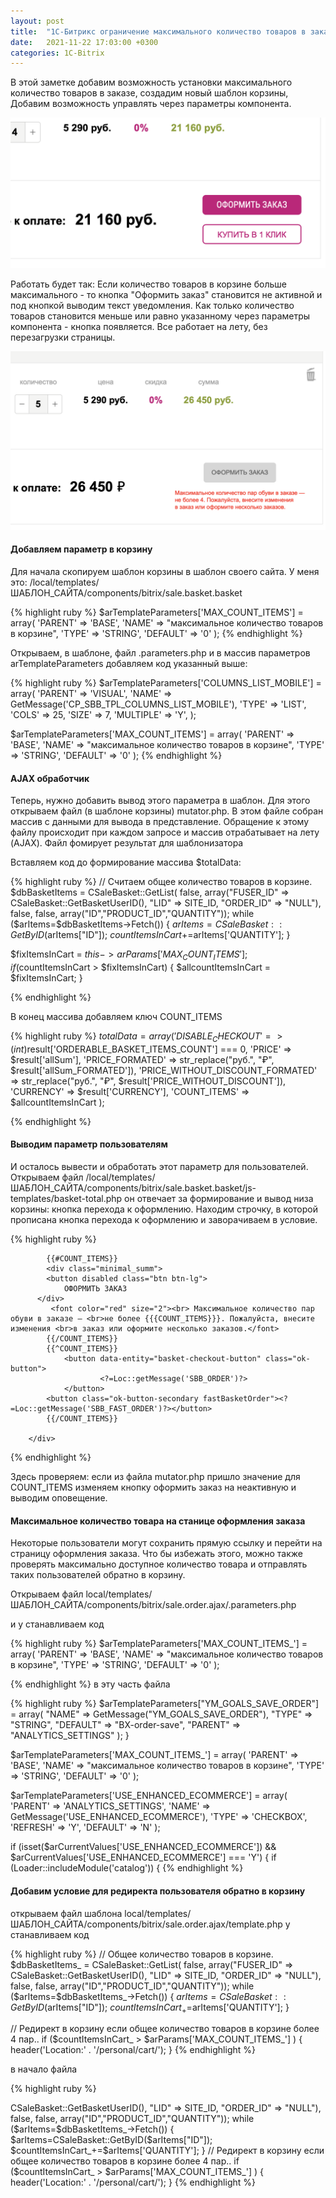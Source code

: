 ```yaml
---
layout: post
title:  "1С-Битрикс ограничение максимального количество товаров в заказе."
date:   2021-11-22 17:03:00 +0300
categories: 1C-Bitrix
---
```



В этой заметке добавим возможность установки максимального количество товаров в заказе, создадим новый шаблон корзины, Добавим возможность управлять через параметры компонента.

![My helpful screenshot](/images/bitrix/bx_basket_button.png)

Работать будет так: Если количество товаров в корзине больше максимального - то кнопка "Оформить заказ" становится не активной и под кнопкой выводим текст уведомления. Как только количество товаров становится меньше или равно указанному через параметры компонента - кнопка появляется. Все работает на лету, без перезагрузки страницы. 

![My helpful screenshot](/images/bitrix/bx_basket_disabled_button.png)

#### Добавляем параметр в корзину
Для начала скопируем шаблон корзины в шаблон своего сайта. У меня это: /local/templates/ШАБЛОН_САЙТА/components/bitrix/sale.basket.basket

{% highlight ruby %}
$arTemplateParameters['MAX_COUNT_ITEMS'] = array(
    'PARENT' => 'BASE',
    'NAME' => "максимальное количество товаров в корзине",
    'TYPE' => 'STRING',
    'DEFAULT' => '0'
);
{% endhighlight %}

Открываем, в шаблоне, файл .parameters.php и в массив параметров arTemplateParameters добавляем код указанный выше:

{% highlight ruby %}
$arTemplateParameters['COLUMNS_LIST_MOBILE'] = array(
	'PARENT' => 'VISUAL',
	'NAME' => GetMessage('CP_SBB_TPL_COLUMNS_LIST_MOBILE'),
	'TYPE' => 'LIST',
	'COLS' => 25,
	'SIZE' => 7,
	'MULTIPLE' => 'Y',
);

$arTemplateParameters['MAX_COUNT_ITEMS'] = array(
    'PARENT' => 'BASE',
    'NAME' => "максимальное количество товаров в корзине",
    'TYPE' => 'STRING',
    'DEFAULT' => '0'
);
{% endhighlight %}

#### AJAX обработчик
Теперь, нужно добавить вывод этого параметра в шаблон. Для этого открываем файл (в шаблоне корзины) mutator.php. В этом файле собран массив с данными для вывода в представление. Обращение к этому файлу происходит при каждом запросе и массив отрабатывает на лету (AJAX). Файл фомирует результат для шаблонизатора

Вставляем код до формирование массива $totalData:


{% highlight ruby %}
// Считаем общее количество товаров в корзине.
$dbBasketItems = CSaleBasket::GetList(
	false,
	array("FUSER_ID" => CSaleBasket::GetBasketUserID(), "LID" => SITE_ID, "ORDER_ID" => "NULL"),
	false,
	false,
	array("ID","PRODUCT_ID","QUANTITY"));
while ($arItems=$dbBasketItems->Fetch())
{
	$arItems=CSaleBasket::GetByID($arItems["ID"]);
	$countItemsInCart+=$arItems['QUANTITY'];
}

$fixItemsInCart = $this->arParams['MAX_COUNT_ITEMS'];
if ($countItemsInCart > $fixItemsInCart) {
	$allcountItemsInCart = $fixItemsInCart;
	}

{% endhighlight %}

В конец массива добавляем ключ COUNT_ITEMS

{% highlight ruby %}
$totalData = array(
	'DISABLE_CHECKOUT' => (int)$result['ORDERABLE_BASKET_ITEMS_COUNT'] === 0,
	'PRICE' => $result['allSum'],
	'PRICE_FORMATED' => str_replace("руб.", "&#8381;", $result['allSum_FORMATED']),
	'PRICE_WITHOUT_DISCOUNT_FORMATED' => str_replace("руб.", "&#8381;", $result['PRICE_WITHOUT_DISCOUNT']),
	'CURRENCY' => $result['CURRENCY'],
	'COUNT_ITEMS' => $allcountItemsInCart
);

{% endhighlight %}

#### Выводим параметр пользователям
И осталось вывести и обработать этот параметр для пользователей. Открываем файл /local/templates/ШАБЛОН_САЙТА/components/bitrix/sale.basket.basket/js-templates/basket-total.php он отвечает за формирование и вывод низа корзины: кнопка перехода к оформлению.
Находим строчку, в которой прописана кнопка перехода к оформлению и заворачиваем в условие.

{% highlight ruby %}
<div class="basket__submit">


            {{#COUNT_ITEMS}}
            <div class="minimal_summ">
            <button disabled class="btn btn-lg">
                ОФОРМИТЬ ЗАКАЗ
          </div>
             <font color="red" size="2"><br> Максимальное количество пар обуви в заказе — <br>не более {{{COUNT_ITEMS}}}. Пожалуйста, внесите изменения <br>в заказ или оформите несколько заказов.</font>
            {{/COUNT_ITEMS}}
            {{^COUNT_ITEMS}}
                <button data-entity="basket-checkout-button" class="ok-button">
                        <?=Loc::getMessage('SBB_ORDER')?>
                </button>
            <button class="ok-button-secondary fastBasketOrder"><?=Loc::getMessage('SBB_FAST_ORDER')?></button>
            {{/COUNT_ITEMS}}

        </div>
{% endhighlight %}


Здесь проверяем: если из файла mutator.php пришло значение для COUNT_ITEMS изменяем кнопку оформить заказ на неактивную и выводим оповещение.


#### Максимальное количество товара на станице оформления заказа
Некоторые пользователи могут сохранить прямую ссылку и перейти на страницу оформления заказа. Что бы избежать этого, можно также проверять максимально доступное количество товара и отправлять таких пользователей обратно в корзину.


Открываем файл local/templates/ШАБЛОН_САЙТА/components/bitrix/sale.order.ajax/.parameters.php 

и у станавливаем код 

{% highlight ruby %}
$arTemplateParameters['MAX_COUNT_ITEMS_'] = array(
    'PARENT' => 'BASE',
    'NAME' => "максимальное количество товаров в корзине",
    'TYPE' => 'STRING',
    'DEFAULT' => '0'
);

{% endhighlight %}
в эту часть файла

{% highlight ruby %}
	$arTemplateParameters["YM_GOALS_SAVE_ORDER"] = array(
		"NAME" => GetMessage("YM_GOALS_SAVE_ORDER"),
		"TYPE" => "STRING",
		"DEFAULT" => "BX-order-save",
		"PARENT" => "ANALYTICS_SETTINGS"
	);
}

$arTemplateParameters['MAX_COUNT_ITEMS_'] = array(
    'PARENT' => 'BASE',
    'NAME' => "максимальное количество товаров в корзине",
    'TYPE' => 'STRING',
    'DEFAULT' => '0'
);

$arTemplateParameters['USE_ENHANCED_ECOMMERCE'] = array(
	'PARENT' => 'ANALYTICS_SETTINGS',
	'NAME' => GetMessage('USE_ENHANCED_ECOMMERCE'),
	'TYPE' => 'CHECKBOX',
	'REFRESH' => 'Y',
	'DEFAULT' => 'N'
);

if (isset($arCurrentValues['USE_ENHANCED_ECOMMERCE']) && $arCurrentValues['USE_ENHANCED_ECOMMERCE'] === 'Y')
{
	if (Loader::includeModule('catalog'))
	{
{% endhighlight %}


#### Добавим условие для редиректа пользователя обратно в корзину



открываем файл шаблона local/templates/ШАБЛОН_САЙТА/components/bitrix/sale.order.ajax/template.php у станавливаем код 

{% highlight ruby %}
  // Общее количество товаров в корзине.
  $dbBasketItems_ = CSaleBasket::GetList(
	false,
	array("FUSER_ID" => CSaleBasket::GetBasketUserID(), "LID" => SITE_ID, "ORDER_ID" => "NULL"),
	false,
	false,
	array("ID","PRODUCT_ID","QUANTITY"));
while ($arItems=$dbBasketItems_->Fetch())
{
	$arItems=CSaleBasket::GetByID($arItems["ID"]);
	$countItemsInCart_+=$arItems['QUANTITY'];
}

// Редирект в корзину если общее количество товаров в корзине более 4 пар..
if ($countItemsInCart_ > $arParams['MAX_COUNT_ITEMS_'] ) 
	{
	header('Location:' . '/personal/cart/');
	}
{% endhighlight %}

в начало файла

{% highlight ruby %}
<? if (!defined('B_PROLOG_INCLUDED') || B_PROLOG_INCLUDED !== true) die();

use Bitrix\Main;
use Bitrix\Main\Localization\Loc;

/**
 * @var array $arParams
 * @var array $arResult
 * @var CMain $APPLICATION
 * @var CUser $USER
 * @var SaleOrderAjax $component
 * @var string $templateFolder
 */

  // Общее количество товаров в корзине.
  $dbBasketItems_ = CSaleBasket::GetList(
	false,
	array("FUSER_ID" => CSaleBasket::GetBasketUserID(), "LID" => SITE_ID, "ORDER_ID" => "NULL"),
	false,
	false,
	array("ID","PRODUCT_ID","QUANTITY"));
while ($arItems=$dbBasketItems_->Fetch())
{
	$arItems=CSaleBasket::GetByID($arItems["ID"]);
	$countItemsInCart_+=$arItems['QUANTITY'];
}

// Редирект в корзину если общее количество товаров в корзине более 4 пар..
if ($countItemsInCart_ > $arParams['MAX_COUNT_ITEMS_'] ) 
	{
	header('Location:' . '/personal/cart/');
	}

{% endhighlight %}
